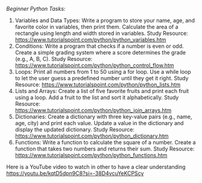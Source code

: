 *Beginner Python Tasks:*
1. Variables and Data Types:
Write a program to store your name, age, and favorite color in variables, then print them.
Calculate the area of a rectangle using length and width stored in variables.
Study Resource: https://www.tutorialspoint.com/python/python_variables.htm
2. Conditions:
Write a program that checks if a number is even or odd.
Create a simple grading system where a score determines the grade (e.g., A, B, C).
Study Resource: https://www.tutorialspoint.com/python/python_control_flow.htm
3. Loops:
Print all numbers from 1 to 50 using a for loop.
Use a while loop to let the user guess a predefined number until they get it right.
Study Resource: https://www.tutorialspoint.com/python/python_lists.htm
4. Lists and Arrays:
Create a list of five favorite fruits and print each fruit using a loop.
Add a fruit to the list and sort it alphabetically.
Study Resource: https://www.tutorialspoint.com/python/python_join_arrays.htm
5. Dictionaries:
Create a dictionary with three key-value pairs (e.g., name, age, city) and print each value.
Update a value in the dictionary and display the updated dictionary.
Study Resource: https://www.tutorialspoint.com/python/python_dictionary.htm
6. Functions:
Write a function to calculate the square of a number.
Create a function that takes two numbers and returns their sum.
Study Resource: https://www.tutorialspoint.com/python/python_functions.htm

Here is a YouTube video to watch in other to have a clear understanding
https://youtu.be/kqtD5dpn9C8?si=-38D4vcuYeKCPScy